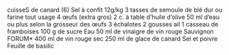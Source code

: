 cuisseS de canard (6)
Sel à confit 12g/kg
3 tasses de semoule de blé dur ou farine tout usage
4 œufs (extra gros)
2 c. à table d’huile d’olive
50 ml d’eau ou plus selon la grosseur des œufs
3 échalotes
2 gousses ail
1 casseau de framboises
100 g de sucre
Eau
50 ml de vinaigre de vin rouge Sauvignon FORUM*
400 ml de vin rouge sec
250 ml de glace de canard
Sel et poivre
Feuille de basilic
